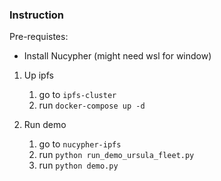 ### Instruction

Pre-requistes:
- Install Nucypher (might need wsl for window)

1. Up ipfs
    1. go to `ipfs-cluster`
    2. run `docker-compose up -d`

2. Run demo
    1. go to `nucypher-ipfs`
    2. run `python run_demo_ursula_fleet.py`
    3. run `python demo.py`
